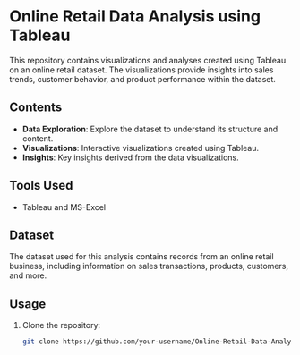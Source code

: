 # Online Retail Data Analysis using Tableau

This repository contains visualizations and analyses created using Tableau on an online retail dataset. The visualizations provide insights into sales trends, customer behavior, and product performance within the dataset.

## Contents

- **Data Exploration**: Explore the dataset to understand its structure and content.
- **Visualizations**: Interactive visualizations created using Tableau.
- **Insights**: Key insights derived from the data visualizations.

## Tools Used

- Tableau and MS-Excel

## Dataset

The dataset used for this analysis contains records from an online retail business, including information on sales transactions, products, customers, and more.

## Usage

1. Clone the repository:

   ```bash
   git clone https://github.com/your-username/Online-Retail-Data-Analysis-Tableau.git
